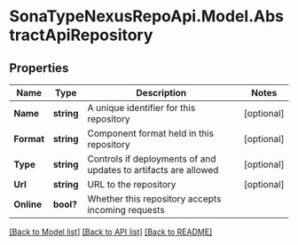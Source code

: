# SonaTypeNexusRepoApi.Model.AbstractApiRepository
## Properties

Name | Type | Description | Notes
------------ | ------------- | ------------- | -------------
**Name** | **string** | A unique identifier for this repository | [optional] 
**Format** | **string** | Component format held in this repository | [optional] 
**Type** | **string** | Controls if deployments of and updates to artifacts are allowed | [optional] 
**Url** | **string** | URL to the repository | [optional] 
**Online** | **bool?** | Whether this repository accepts incoming requests | 

[[Back to Model list]](../README.md#documentation-for-models) [[Back to API list]](../README.md#documentation-for-api-endpoints) [[Back to README]](../README.md)

